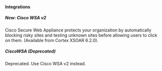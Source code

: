 
#### Integrations
##### New: Cisco WSA v2
Cisco Secure Web Appliance protects your organization by automatically blocking risky sites and testing unknown sites before allowing users to click on them. (Available from Cortex XSOAR 6.2.0).
##### CiscoWSA (Deprecated)
Deprecated. Use Cisco WSA v2 instead.
